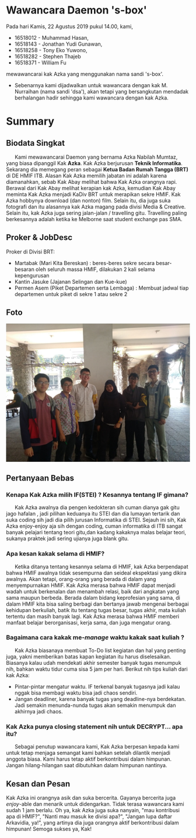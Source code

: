 
# Wawancara Daemon 's-box'
Pada hari Kamis, 22 Agustus 2019 pukul 14.00, kami,
- 16518012 - Muhammad Hasan,
- 16518143 - Jonathan Yudi Gunawan,
- 16518258 - Tony Eko Yuwono,
- 16518282 - Stephen Thajeb
- 16518371 - William Fu

mewawancarai kak Azka yang menggunakan nama sandi 's-box'.

* Sebenarnya kami dijadwalkan untuk wawancara dengan kak M. Nurraihan (nama sandi 'dsa'), akan tetapi yang bersangkutan mendadak berhalangan hadir sehingga kami wawancara dengan kak Azka.

# Summary
## Biodata Singkat
&nbsp;&nbsp;&nbsp;&nbsp;&nbsp;&nbsp;Kami mewawancarai Daemon yang bernama Azka Nabilah Mumtaz, yang biasa dipanggil Kak **Azka**. Kak Azka berjurusan **Teknik Informatika**. Sekarang dia memegang peran sebagai **Ketua Badan Rumah Tangga (BRT)** di DE HMIF ITB. Alasan Kak Azka memilih jabatan ini adalah karena diamanahkan, sebab Kak Abay melihat bahwa Kak Azka orangnya rapi. Berawal dari Kak Abay melihat kerapian kak Azka, kemudian Kak Abay meminta Kak Azka menjadi KaDiv BRT untuk merapikan sekre HMIF. Kak Azka hobbynya download (dan nonton) film. Selain itu, dia juga suka fotografi dan itu alasannya kak Azka magang pada divisi Media & Creative. Selain itu, kak Azka juga sering jalan-jalan / travelling gitu. Travelling paling berkesannya adalah ketika ke Melborne saat student exchange pas SMA.

## Proker & JobDesc
Proker di Divisi BRT:
- Martabak (Mari Kita Bereskan) : beres-beres sekre secara besar-besaran oleh seluruh massa HMIF, dilakukan 2 kali selama kepengurusan
- Kantin Jasuke (Jajanan Selingan dan Kue-kue) 
- Permen Asem (Piket Departemen serta Lembaga) : Membuat jadwal tiap departemen untuk piket di sekre 1 atau sekre 2

## Foto
![alt text](./16518012-16518143-16518258-16518282-16518371.jpg)

## Pertanyaan Bebas

### Kenapa Kak Azka milih IF(STEI) ? Kesannya tentang IF gimana?
&nbsp;&nbsp;&nbsp;&nbsp;&nbsp;&nbsp;Kak Azka awalnya dia pengen kedokteran sih cuman dianya gak gitu jago hafalan , jadi pilihan keduanya itu STEI dan dia lumayan tertarik dan suka coding sih jadi dia pilih jurusan Informatika di STEI. Sejauh ini sih, Kak Azka enjoy-enjoy aja sih dengan coding, cuman informatika di ITB sangat banyak pelajari tentang teori gitu,dan kadang kakaknya malas belajar teori,  sukanya praktek jadi sering ujianya juga blank gitu.


### Apa kesan kakak selama di HMIF?
&nbsp;&nbsp;&nbsp;&nbsp;&nbsp;&nbsp;Ketika ditanya tentang kesannya selama di HMIF, kak Azka berpendapat bahwa HMIF awalnya tidak sesempurna dan seideal ekspektasi yang dikira awalnya. Akan tetapi, orang-orang yang berada di dalam yang menyempurnakan HMIF. Kak Azka merasa bahwa HMIF dapat menjadi wadah untuk berkenalan dan menambah relasi, baik dari angkatan yang sama maupun berbeda. Berada dalam bidang keprofesian yang sama, di dalam HMIF kita bisa saling berbagi dan bertanya jawab mengenai berbagai kehidupan berkuliah, batik itu tentang tugas besar, tugas akhir, mata kuliah tertentu dan masih banyak lagi. Kak Azka merasa bahwa HMIF memberi manfaat belajar berorganisasi, kerja sama, dan juga mengatur orang.


### Bagaimana cara kakak me-*manage* waktu kakak saat kuliah ?
&nbsp;&nbsp;&nbsp;&nbsp;&nbsp;&nbsp;Kak Azka biasanaya membuat To-Do list kegiatan dan hal yang penting juga, yakni memberikan batas kapan kegiatan itu harus diselesaikan. Biasanya kalau udah mendekati akhir semester banyak tugas menumpuk nih, bahkan waktu tidur cuma sisa 5 jam per hari. Berikut nih tips kuliah dari kak Azka:
- Pintar-pintar mengatur waktu. IF terkenal banyak tugasnya jadi kalau nggak bisa membagi waktu bisa jadi chaos sendiri.
- Jangan deadliner, karena banyak tugas yang deadline-nya berdekatan. Jadi semakin menunda-nunda tugas akan semakin menumpuk dan akhirnya jadi chaos.

### Kak Azka punya closing statement nih untuk DECRYPT... apa itu?
&nbsp;&nbsp;&nbsp;&nbsp;&nbsp;&nbsp;Sebagai penutup wawancara kami, Kak Azka berpesan kepada kami untuk tetap menjaga semangat kami bahkan setelah dilantik menjadi anggota biasa. Kami harus tetap aktif berkontribusi dalam himpunan. Jangan hilang-hilangan saat dibutuhkan dalam himpunan nantinya. 

## Kesan dan Pesan
Kak Azka ini orangnya asik dan suka bercerita. Gayanya bercerita juga *enjoy*-able dan menarik untuk didengarkan. Tidak terasa wawancara kami sudah 1 jam berlalu. Oh ya, kak Azka juga suka nanyain, "mau kontribusi apa di HMIF?", "Nanti mau masuk ke divisi apa?", "Jangan lupa daftar Arkavidia, ya!", yang artinya dia juga orangnya aktif berkontribusi dalam himpunan!
Semoga sukses ya, Kak!
